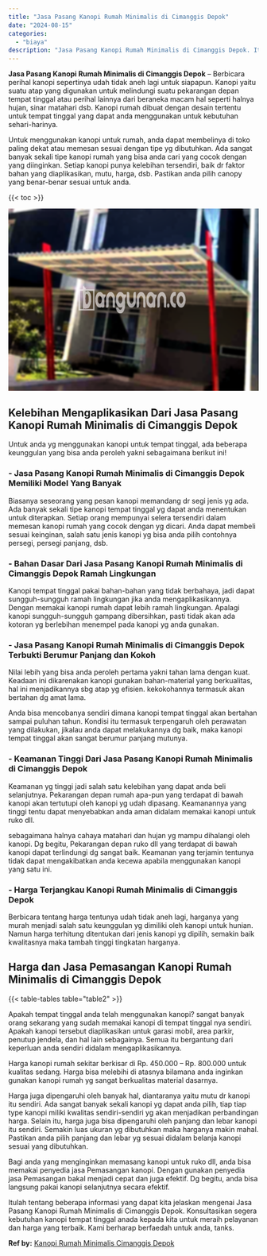 ```yaml
---
title: "Jasa Pasang Kanopi Rumah Minimalis di Cimanggis Depok"
date: "2024-08-15"
categories: 
  - "biaya"
description: "Jasa Pasang Kanopi Rumah Minimalis di Cimanggis Depok. Itulah tentang beberapa informasi yang dapat kita jelaskan mengenai Jasa Pasang Kanopi Rumah Minimalis..."
---
```


**Jasa Pasang Kanopi Rumah Minimalis di Cimanggis Depok** – Berbicara perihal kanopi sepertinya udah tidak aneh lagi untuk siapapun. Kanopi yaitu suatu atap yang digunakan untuk melindungi suatu pekarangan depan tempat tinggal atau perihal lainnya dari beraneka macam hal seperti halnya hujan, sinar matahari dsb. Kanopi rumah dibuat dengan desain tertentu untuk tempat tinggal yang dapat anda menggunakan untuk kebutuhan sehari-harinya.

Untuk menggunakan kanopi untuk rumah, anda dapat membelinya di toko paling dekat atau memesan sesuai dengan tipe yg dibutuhkan. Ada sangat banyak sekali tipe kanopi rumah yang bisa anda cari yang cocok dengan yang diinginkan. Setiap kanopi punya kelebihan tersendiri, baik dr faktor bahan yang diaplikasikan, mutu, harga, dsb. Pastikan anda pilih canopy yang benar-benar sesuai untuk anda.

{{< toc >}}

![Jasa Pasang Kanopi Rumah Minimalis di Cimanggis Depok](/images/harga-kanopi-minimalis-70.png)

## Kelebihan Mengaplikasikan Dari Jasa Pasang Kanopi Rumah Minimalis di Cimanggis Depok

Untuk anda yg menggunakan kanopi untuk tempat tinggal, ada beberapa keunggulan yang bisa anda peroleh yakni sebagaimana berikut ini!

### \- Jasa Pasang Kanopi Rumah Minimalis di Cimanggis Depok Memiliki Model Yang Banyak

Biasanya seseorang yang pesan kanopi memandang dr segi jenis yg ada. Ada banyak sekali tipe kanopi tempat tinggal yg dapat anda menentukan untuk diterapkan. Setiap orang mempunyai selera tersendiri dalam memesan kanopi rumah yang cocok dengan yg dicari. Anda dapat membeli sesuai keinginan, salah satu jenis kanopi yg bisa anda pilih contohnya persegi, persegi panjang, dsb.

### \- Bahan Dasar Dari Jasa Pasang Kanopi Rumah Minimalis di Cimanggis Depok Ramah Lingkungan

Kanopi tempat tinggal pakai bahan-bahan yang tidak berbahaya, jadi dapat sungguh-sungguh ramah lingkungan jika anda mengaplikasikannya. Dengan memakai kanopi rumah dapat lebih ramah lingkungan. Apalagi kanopi sungguh-sungguh gampang dibersihkan, pasti tidak akan ada kotoran yg berlebihan menempel pada kanopi yg anda gunakan.

### \- Jasa Pasang Kanopi Rumah Minimalis di Cimanggis Depok Terbukti Berumur Panjang dan Kokoh

Nilai lebih yang bisa anda peroleh pertama yakni tahan lama dengan kuat. Keadaan ini dikarenakan kanopi gunakan bahan-material yang berkualitas, hal ini menjadikannya sbg atap yg efisien. kekokohannya termasuk akan bertahan dg amat lama.

Anda bisa mencobanya sendiri dimana kanopi tempat tinggal akan bertahan sampai puluhan tahun. Kondisi itu termasuk terpengaruh oleh perawatan yang dilakukan, jikalau anda dapat melakukannya dg baik, maka kanopi tempat tinggal akan sangat berumur panjang mutunya.

### \- Keamanan Tinggi Dari Jasa Pasang Kanopi Rumah Minimalis di Cimanggis Depok

Keamanan yg tinggi jadi salah satu kelebihan yang dapat anda beli selanjutnya. Pekarangan depan rumah apa-pun yang terdapat di bawah kanopi akan tertutupi oleh kanopi yg udah dipasang. Keamanannya yang tinggi tentu dapat menyebabkan anda aman didalam memakai kanopi untuk ruko dll.

sebagaimana halnya cahaya matahari dan hujan yg mampu dihalangi oleh kanopi. Dg begitu, Pekarangan depan ruko dll yang terdapat di bawah kanopi dapat terlindungi dg sangat baik. Keamanan yang terjamin tentunya tidak dapat mengakibatkan anda kecewa apabila menggunakan kanopi yang satu ini.

### \- Harga Terjangkau Kanopi Rumah Minimalis di Cimanggis Depok

Berbicara tentang harga tentunya udah tidak aneh lagi, harganya yang murah menjadi salah satu keunggulan yg dimiliki oleh kanopi untuk hunian. Namun harga terhitung ditentukan dari jenis kanopi yg dipilih, semakin baik kwalitasnya maka tambah tinggi tingkatan harganya.

## Harga dan Jasa Pemasangan Kanopi Rumah Minimalis di Cimanggis Depok

{{< table-tables table="table2" >}}

Apakah tempat tinggal anda telah menggunakan kanopi? sangat banyak orang sekarang yang sudah memakai kanopi di tempat tinggal nya sendiri. Apakah kanopi tersebut diaplikasikan untuk garasi mobil, area parkir, penutup jendela, dan hal lain sebagainya. Semua itu bergantung dari keperluan anda sendiri didalam mengaplikasikannya.

Harga kanopi rumah sekitar berkisar di Rp. 450.000 – Rp. 800.000 untuk kualitas sedang. Harga bisa melebihi di atasnya bilamana anda inginkan gunakan kanopi rumah yg sangat berkualitas material dasarnya.

Harga juga dipengaruhi oleh banyak hal, diantaranya yaitu mutu dr kanopi itu sendiri. Ada sangat banyak sekali kanopi yg dapat anda pilih, tiap tiap type kanopi miliki kwalitas sendiri-sendiri yg akan menjadikan perbandingan harga. Selain itu, harga juga bisa dipengaruhi oleh panjang dan lebar kanopi itu sendiri. Semakin luas ukuran yg dibutuhkan maka harganya makin mahal. Pastikan anda pilih panjang dan lebar yg sesuai didalam belanja kanopi sesuai yang dibutuhkan.

Bagi anda yang menginginkan memasang kanopi untuk ruko dll, anda bisa memakai penyedia jasa Pemasangan kanopi. Dengan gunakan penyedia jasa Pemasangan bakal menjadi cepat dan juga efektif. Dg begitu, anda bisa langsung pakai kanopi selanjutnya secara efektif.

Itulah tentang beberapa informasi yang dapat kita jelaskan mengenai Jasa Pasang Kanopi Rumah Minimalis di Cimanggis Depok. Konsultasikan segera kebutuhan kanopi tempat tinggal anada kepada kita untuk meraih pelayanan dan harga yang terbaik. Kami berharap berfaedah untuk anda, tanks.

**Ref by:**  [Kanopi Rumah Minimalis Cimanggis Depok](https://id.wikipedia.org/wiki/Kanopi)
